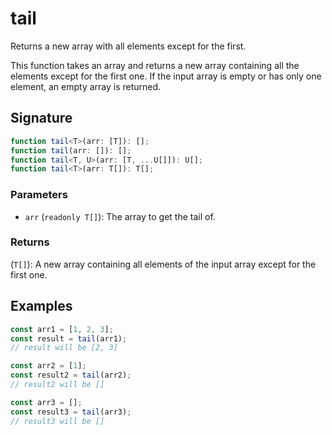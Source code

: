 # tail

Returns a new array with all elements except for the first.

This function takes an array and returns a new array containing all the elements except for the first one. If the input array is empty or has only one element, an empty array is returned.

## Signature

```typescript
function tail<T>(arr: [T]): [];
function tail(arr: []): [];
function tail<T, U>(arr: [T, ...U[]]): U[];
function tail<T>(arr: T[]): T[];
```

### Parameters

- `arr` (`readonly T[]`): The array to get the tail of.

### Returns

(`T[]`): A new array containing all elements of the input array except for the first one.

## Examples

```typescript
const arr1 = [1, 2, 3];
const result = tail(arr1);
// result will be [2, 3]

const arr2 = [1];
const result2 = tail(arr2);
// result2 will be []

const arr3 = [];
const result3 = tail(arr3);
// result3 will be []
```
